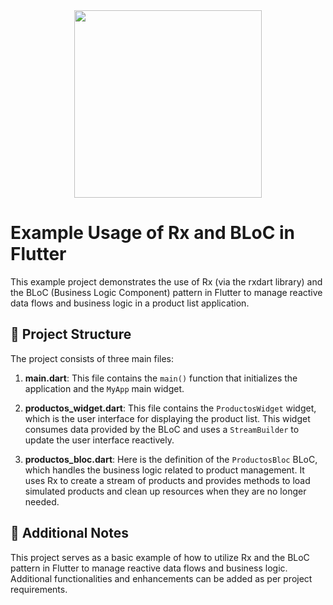 <div align="center">
  <img src="https://flutter.dev/assets/flutter-lockup-4cb0ee072ab312e59784b518c3af61da70f3c26ec8d92c8b1df3456e1c6c63cb.png" width="300">
</div>

# Example Usage of Rx and BLoC in Flutter

This example project demonstrates the use of Rx (via the rxdart library) and the BLoC (Business Logic Component) pattern in Flutter to manage reactive data flows and business logic in a product list application.

## 📁 Project Structure

The project consists of three main files:

1. **main.dart**: This file contains the `main()` function that initializes the application and the `MyApp` main widget.

2. **productos_widget.dart**: This file contains the `ProductosWidget` widget, which is the user interface for displaying the product list. This widget consumes data provided by the BLoC and uses a `StreamBuilder` to update the user interface reactively.

3. **productos_bloc.dart**: Here is the definition of the `ProductosBloc` BLoC, which handles the business logic related to product management. It uses Rx to create a stream of products and provides methods to load simulated products and clean up resources when they are no longer needed.

## 📝 Additional Notes

This project serves as a basic example of how to utilize Rx and the BLoC pattern in Flutter to manage reactive data flows and business logic. Additional functionalities and enhancements can be added as per project requirements.
